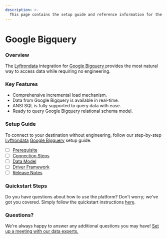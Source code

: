 ```yaml
---
description: >-
  This page contains the setup guide and reference information for the Google Bigquery source connector.
---
```


# Google Bigquery

### Overview

The [Lyftrondata](https://www.lyftrondata.com/) integration for [Google Bigquery](https://www.lyftrondata.com/integration/google-bigquery/)[ ](https://www.lyftrondata.com/integration/google-bigquery/)provides the most natural way to access data while requiring no engineering.

### Key Features

* Comprehensive incremental load mechanism.
* Data from Google Bigquery is available in real-time.&#x20;
* ANSI SQL is fully supported to query data with ease.
* Ready to query Google Bigquery relational schema model.

### Setup Guide

To connect to your destination without engineering, follow our step-by-step [Lyftrondata](https://www.lyftrondata.com/)  [Google Bigquery](https://www.lyftrondata.com/integration/google-bigquery/) setup guide.

* [ ] [Prerequisite](../../technology-analytics/google-bigquery/prerequisite.md)
* [ ] [Connection Steps](../../technology-analytics/google-bigquery/connection-steps.md)
* [ ] [Data Model](../../technology-analytics/google-bigquery/data-model/)
* [ ] [Driver Framework](../../technology-analytics/google-bigquery/driver-framework/)
* [ ] [Release Notes](../../technology-analytics/google-bigquery/release-notes.md)

### Quickstart Steps

Do you have questions about how to use the platform? Don't worry; we've got you covered. Simply follow the quickstart instructions [here](../../../quickstart-steps.md).

### Questions? <a href="#questions" id="questions"></a>

We're always happy to answer any additional questions you may have! [Set up a meeting with our data experts.](https://www.lyftrondata.com/book-a-meeting/)

